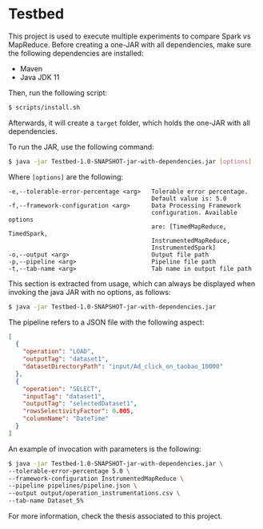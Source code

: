 # Testbed
This project is used to execute multiple experiments to compare Spark vs MapReduce.
Before creating a one-JAR with all dependencies, make sure the following dependencies
are installed:
- Maven
- Java JDK 11

Then, run the following script:
```bash
$ scripts/install.sh
```
Afterwards, it will create a `target` folder, which holds the one-JAR with all dependencies.

To run the JAR, use the following command:
```bash
$ java -jar Testbed-1.0-SNAPSHOT-jar-with-dependencies.jar [options]
```
Where `[options]` are the following:

```
-e,--tolerable-error-percentage <arg>   Tolerable error percentage.
                                        Default value is: 5.0
-f,--framework-configuration <arg>      Data Processing Framework
                                        configuration. Available options
                                        are: [TimedMapReduce, TimedSpark,
                                        InstrumentedMapReduce,
                                        InstrumentedSpark]
-o,--output <arg>                       Output file path
-p,--pipeline <arg>                     Pipeline file path
-t,--tab-name <arg>                     Tab name in output file path
```

This section is extracted from usage, which can always be displayed when invoking
the java JAR with no options, as follows:
```bash
$ java -jar Testbed-1.0-SNAPSHOT-jar-with-dependencies.jar
```

The pipeline refers to a JSON file with the following aspect:
```JSON
[
  {
    "operation": "LOAD",
    "outputTag": "dataset1",
    "datasetDirectoryPath": "input/Ad_click_on_taobao_10000"
  },
  {
    "operation": "SELECT",
    "inputTag": "dataset1",
    "outputTag": "selectedDataset1",
    "rowsSelectivityFactor": 0.005,
    "columnName": "DateTime"
  }
]
```

An example of invocation with parameters is the following:
```bash
$ java -jar Testbed-1.0-SNAPSHOT-jar-with-dependencies.jar \
--tolerable-error-percentage 5.0 \
--framework-configuration InstrumentedMapReduce \
--pipeline pipelines/pipeline.json \
--output output/operation_instrumentations.csv \
--tab-name Dataset_5%
```

[comment]: # (TODO: Add link)
For more information, check the thesis associated to this project.